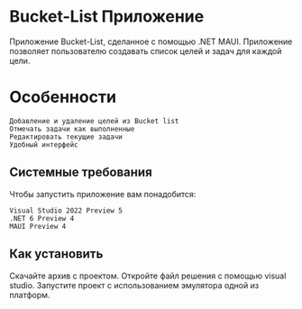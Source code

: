 # Bucket-List Приложение
Приложение Bucket-List, сделанное с помощью .NET MAUI. Приложение позволяет пользователю создавать список целей и задач для каждой цели.

# Особенности

    Добавление и удаление целей из Bucket list
    Отмечать задачи как выполненные
    Редактировать текущие задачи
    Удобный интерфейс

## Системные требования

Чтобы запустить приложение вам понадобится:

    Visual Studio 2022 Preview 5 
    .NET 6 Preview 4 
    MAUI Preview 4
## Как установить
Скачайте архив с проектом. 
Откройте файл решения с помощью visual studio. 
Запустите проект с использованием эмулятора одной из платформ.
